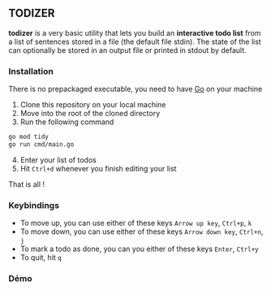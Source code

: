 ## TODIZER

**todizer** is a very basic utility that lets you build an **interactive todo list** from a list of sentences
stored in a file (the default file stdin). The state of the list can optionally be stored in an output file or
printed in stdout by default.

### Installation

There is no prepackaged executable, you need to have [Go](https://go.dev/) on your machine

1. Clone this repository on your local machine 
2. Move into the root of the cloned directory
3. Run the following command

```bash
go mod tidy 
go run cmd/main.go
```
4. Enter your list of todos
5. Hit `Ctrl+d` whenever you finish editing your list

That is all !

### Keybindings

+ To move up, you can use either of these keys `Arrow up key`, `Ctrl+p`, `k`
+ To move down, you can use either of these keys `Arrow down key`, `Ctrl+n`, `j`
+ To mark a todo as done, you can you either of these keys `Enter`, `Ctrl+y`
+ To quit, hit `q`

### Démo

